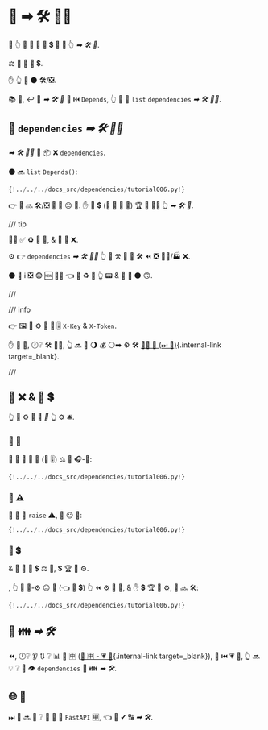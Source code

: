 # 🔗 ➡ 🛠️ 👨‍🎨

💼 👆 🚫 🤙 💪 📨 💲 🔗 🔘 👆 *➡ 🛠️ 🔢*.

⚖️ 🔗 🚫 📨 💲.

✋️ 👆 💪 ⚫️ 🛠️/❎.

📚 💼, ↩️ 📣 *➡ 🛠️ 🔢* 🔢 ⏮️ `Depends`, 👆 💪 🚮 `list` `dependencies` *➡ 🛠️ 👨‍🎨*.

## 🚮 `dependencies` *➡ 🛠️ 👨‍🎨*

*➡ 🛠️ 👨‍🎨* 📨 📦 ❌ `dependencies`.

⚫️ 🔜 `list` `Depends()`:

```Python hl_lines="17"
{!../../../docs_src/dependencies/tutorial006.py!}
```

👉 🔗 🔜 🛠️/❎ 🎏 🌌 😐 🔗. ✋️ 👫 💲 (🚥 👫 📨 🙆) 🏆 🚫 🚶‍♀️ 👆 *➡ 🛠️ 🔢*.

/// tip

👨‍🎨 ✅ ♻ 🔢 🔢, &amp; 🎦 👫 ❌.

⚙️ 👉 `dependencies` *➡ 🛠️ 👨‍🎨* 👆 💪 ⚒ 💭 👫 🛠️ ⏪ ❎ 👨‍🎨/🏭 ❌.

⚫️ 💪 ℹ ❎ 😨 🆕 👩‍💻 👈 👀 ♻ 🔢 👆 📟 &amp; 💪 💭 ⚫️ 🙃.

///

/// info

👉 🖼 👥 ⚙️ 💭 🛃 🎚 `X-Key` &amp; `X-Token`.

✋️ 🎰 💼, 🕐❔ 🛠️ 💂‍♂, 👆 🔜 🤚 🌖 💰 ⚪️➡️ ⚙️ 🛠️ [💂‍♂ 🚙 (⏭ 📃)](../security/index.md){.internal-link target=_blank}.

///

## 🔗 ❌ &amp; 📨 💲

👆 💪 ⚙️ 🎏 🔗 *🔢* 👆 ⚙️ 🛎.

### 🔗 📄

👫 💪 📣 📨 📄 (💖 🎚) ⚖️ 🎏 🎧-🔗:

```Python hl_lines="6  11"
{!../../../docs_src/dependencies/tutorial006.py!}
```

### 🤚 ⚠

👫 🔗 💪 `raise` ⚠, 🎏 😐 🔗:

```Python hl_lines="8  13"
{!../../../docs_src/dependencies/tutorial006.py!}
```

### 📨 💲

&amp; 👫 💪 📨 💲 ⚖️ 🚫, 💲 🏆 🚫 ⚙️.

, 👆 💪 🏤-⚙️ 😐 🔗 (👈 📨 💲) 👆 ⏪ ⚙️ 👱 🙆, &amp; ✋️ 💲 🏆 🚫 ⚙️, 🔗 🔜 🛠️:

```Python hl_lines="9  14"
{!../../../docs_src/dependencies/tutorial006.py!}
```

## 🔗 👪 *➡ 🛠️*

⏪, 🕐❔ 👂 🔃 ❔ 📊 🦏 🈸 ([🦏 🈸 - 💗 📁](../../tutorial/bigger-applications.md){.internal-link target=_blank}), 🎲 ⏮️ 💗 📁, 👆 🔜 💡 ❔ 📣 👁 `dependencies` 🔢 👪 *➡ 🛠️*.

## 🌐 🔗

⏭ 👥 🔜 👀 ❔ 🚮 🔗 🎂 `FastAPI` 🈸, 👈 👫 ✔ 🔠 *➡ 🛠️*.
